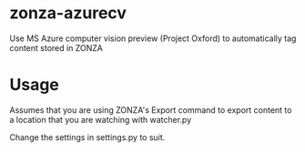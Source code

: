 # zonza-azurecv
Use MS Azure computer vision preview (Project Oxford) to automatically tag content stored in ZONZA

# Usage
Assumes that you are using ZONZA's Export command to export content to a location that you are watching with watcher.py

Change the settings in settings.py to suit.
